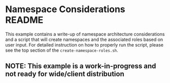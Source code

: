 # Namespace Considerations README

This example contains a write-up of namespace architecture considerations and a script that will create namespaces and the associated roles based on user input. For detailed instruction on how to properly run the script, please see the top section of the `create-namespace-roles.sh`.

## NOTE: This example is a work-in-progress and not ready for wide/client distribution
